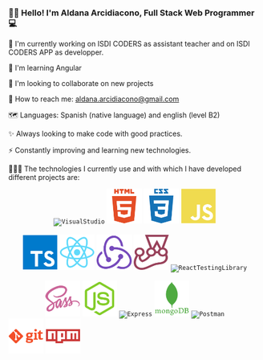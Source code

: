 ### 👋🏻 Hello! I'm Aldana Arcidiacono, Full Stack Web Programmer 💻

📎  I'm currently working on ISDI CODERS as assistant teacher and on ISDI CODERS APP as developper.

🌱 I'm learning Angular

🎎 I'm looking to collaborate on new projects

📧 How to reach me: aldana.arcidiacono@gmail.com 

🗺️ Languages: Spanish (native language) and english (level B2)

✨ Always looking to make code with good practices.

⚡ Constantly improving and learning new technologies.

👩🏻‍💻 The technologies I currently use and with which I have developed different projects are:

<div align="center">
	<code><img height="70" src="https://user-images.githubusercontent.com/25181517/182618272-390ab138-7b29-44a0-85a2-62633957d815.png" alt="VisualStudio" title="VisualStudio" /></code>
	<code><img height="70" src="https://raw.githubusercontent.com/devicons/devicon/master/icons/html5/html5-plain-wordmark.svg" alt="HTML5" title="HTML" /></code>
	<code><img height="70" src="https://raw.githubusercontent.com/devicons/devicon/master/icons/css3/css3-plain-wordmark.svg" alt="CSS3" title="CSS" /></code>
	<code><img height="70" src="https://raw.githubusercontent.com/devicons/devicon/master/icons/javascript/javascript-plain.svg" alt="JavaScript" title="JavaScript" /></code>
	<br>
	<br>
	<code><img height="70" src="https://raw.githubusercontent.com/devicons/devicon/master/icons/typescript/typescript-plain.svg" alt="TypeScript" title="TypeScript" /></code>
	<code><img height="70" src="https://raw.githubusercontent.com/devicons/devicon/master/icons/react/react-original.svg" alt="React" title="React" /></code>
	<code><img height="70" src="https://raw.githubusercontent.com/devicons/devicon/master/icons/redux/redux-original.svg" alt="Redux" title="Redux" /></code>
	<code><img height="70" src="https://raw.githubusercontent.com/devicons/devicon/master/icons/jest/jest-plain.svg" alt="Jest" title="Jest" /></code>
	<code><img height="70" src="https://miro.medium.com/max/496/0*RfTXIdj0OMqSiDwC" alt="ReactTestingLibrary" title="ReactTestingLibrary" /></code>
	<br>
	<br>
	<code><img height="70" src="https://raw.githubusercontent.com/devicons/devicon/master/icons/sass/sass-original.svg" alt="Sass" title="Sass" /></code>
	<code><img height="70" src="https://raw.githubusercontent.com/devicons/devicon/master/icons/nodejs/nodejs-plain.svg" alt="Node.js" title="Node.js" /></code>
	<code><img height="70" src="https://user-images.githubusercontent.com/25181517/183859966-a3462d8d-1bc7-4880-b353-e2cbed900ed6.png" alt="Express" title="Express" /></code>
	<code><img height="70" src="https://raw.githubusercontent.com/devicons/devicon/master/icons/mongodb/mongodb-plain-wordmark.svg" alt="mongoDB" title="mongoDB" /></code>
	<code><img height="70" src="https://cdn.worldvectorlogo.com/logos/postman.svg" alt="Postman" title="Postman" /></code>
</div>
	<code><img height="70" src="https://raw.githubusercontent.com/devicons/devicon/master/icons/git/git-plain-wordmark.svg" alt="Git" title="Git" /></code>
	<code><img height="70" src="https://raw.githubusercontent.com/devicons/devicon/master/icons/npm/npm-original-wordmark.svg" alt="npm" title="npm" /></code>
